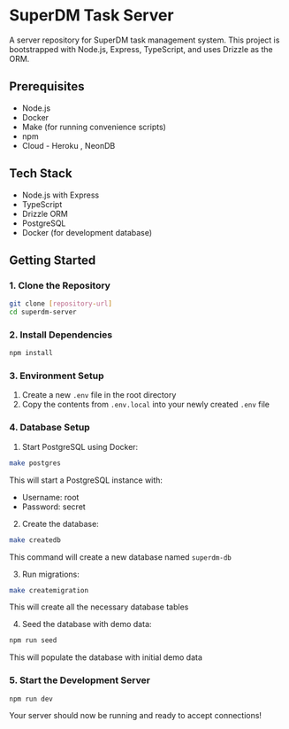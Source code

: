 # SuperDM Task Server

A server repository for SuperDM task management system. This project is bootstrapped with Node.js, Express, TypeScript, and uses Drizzle as the ORM.

## Prerequisites

- Node.js
- Docker
- Make (for running convenience scripts)
- npm
- Cloud - Heroku , NeonDB

## Tech Stack

- Node.js with Express
- TypeScript
- Drizzle ORM
- PostgreSQL
- Docker (for development database)

## Getting Started

### 1. Clone the Repository

```bash
git clone [repository-url]
cd superdm-server
```

### 2. Install Dependencies

```bash
npm install
```

### 3. Environment Setup

1. Create a new `.env` file in the root directory
2. Copy the contents from `.env.local` into your newly created `.env` file

### 4. Database Setup

1. Start PostgreSQL using Docker:
```bash
make postgres
```
This will start a PostgreSQL instance with:
- Username: root
- Password: secret

2. Create the database:
```bash
make createdb
```
This command will create a new database named `superdm-db`

3. Run migrations:
```bash
make createmigration
```
This will create all the necessary database tables

4. Seed the database with demo data:
```bash
npm run seed
```
This will populate the database with initial demo data

### 5. Start the Development Server

```bash
npm run dev
```

Your server should now be running and ready to accept connections!